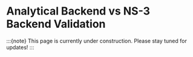 
# Analytical Backend vs NS-3 Backend Validation
<!-- 

## Senario - 1: 
Number of Nodes, etc

### Analytical Backend Setup
Specs
### NS-3 setup
specs
### Results

## Recommended practices
1. 
2.  -->


:::{note}
This page is currently under construction. Please stay tuned for updates!
:::
